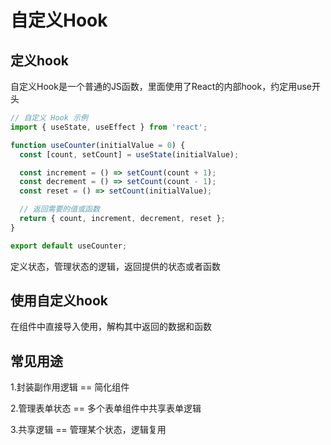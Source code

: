 # 自定义Hook

## 定义hook

自定义Hook是一个普通的JS函数，里面使用了React的内部hook，约定用use开头

```js
// 自定义 Hook 示例
import { useState, useEffect } from 'react';

function useCounter(initialValue = 0) {
  const [count, setCount] = useState(initialValue);

  const increment = () => setCount(count + 1);
  const decrement = () => setCount(count - 1);
  const reset = () => setCount(initialValue);

  // 返回需要的值或函数
  return { count, increment, decrement, reset };
}

export default useCounter;

```

定义状态，管理状态的逻辑，返回提供的状态或者函数



## 使用自定义hook

在组件中直接导入使用，解构其中返回的数据和函数





## 常见用途

1.封装副作用逻辑 == 简化组件

2.管理表单状态 == 多个表单组件中共享表单逻辑

3.共享逻辑 == 管理某个状态，逻辑复用